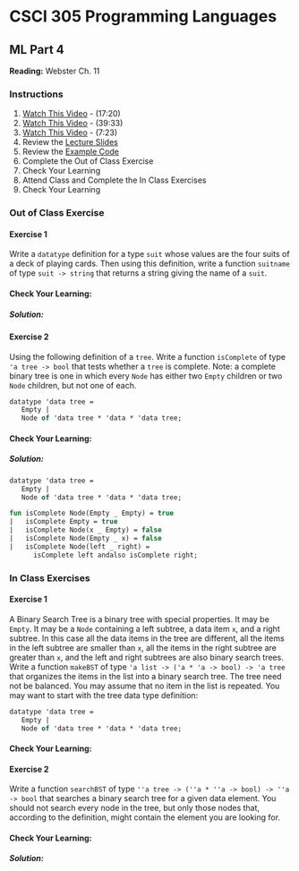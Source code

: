 # CSCI 305 Programming Languages

## ML Part 4

**Reading:** Webster Ch. 11

### Instructions
1. [Watch This Video](https://youtu.be/r-BGR8uxHnE) - (17:20)
2. [Watch This Video](https://youtu.be/COcI32UdYJs) - (39:33)
3. [Watch This Video](https://youtu.be/fwmMFkBREgY) - (7:23)
4. Review the [Lecture Slides](slides/Lecture22.pdf)
5. Review the [Example Code](https://github.com/CSCI305/csci305-ml-examples/blob/master/ml4.sml)
6. Complete the Out of Class Exercise
7. Check Your Learning
8. Attend Class and Complete the In Class Exercises
9. Check Your Learning

### Out of Class Exercise
#### Exercise 1
Write a `datatype` definition for a type `suit` whose values are the four suits of a deck of playing cards. Then using this definition, write a function `suitname` of type `suit -> string` that returns a string giving the name of a `suit`.

#### Check Your Learning:

##### Solution:

#### Exercise 2
Using the following definition of a `tree`. Write a function `isComplete` of type `'a tree -> bool` that tests whether a `tree` is complete. Note: a complete binary tree is one in which every `Node` has either two `Empty` children or two `Node` children, but not one of each.

```ml
datatype 'data tree =
   Empty |
   Node of 'data tree * 'data * 'data tree;
```

#### Check Your Learning:

##### Solution:
```ml
datatype 'data tree =
   Empty |
   Node of 'data tree * 'data * 'data tree;

fun isComplete Node(Empty _ Empty) = true
|   isComplete Empty = true
|   isComplete Node(x _ Empty) = false
|   isComplete Node(Empty _ x) = false
|   isComplete Node(left _ right) =
      isComplete left andalso isComplete right;
```

### In Class Exercises

#### Exercise 1
A Binary Search Tree is a binary tree with special properties. It may be `Empty`. It may be a `Node` containing a left subtree, a data item `x`, and a right subtree. In this case all the data items in the tree are different, all the items in the left subtree are smaller than `x`, all the items in the right subtree are greater than `x`, and the left and right subtrees are also binary search trees. Write a function `makeBST` of type `'a list -> ('a * 'a -> bool) -> 'a tree` that organizes the items in the list into a binary search tree. The tree need not be balanced. You may assume that no item in the list is repeated. You may want to start with the tree data type definition:

```ml
datatype 'data tree =
   Empty |
   Node of 'data tree * 'data * 'data tree;
```

#### Check Your Learning:
<!--
##### Solution:
```ml
datatype 'data tree =
   Empty |
   Node of 'data tree * 'data * 'data tree;

fun makeBST [] op = Empty
|   makeBST x op =
      

``` -->

#### Exercise 2
Write a function `searchBST` of type `''a tree -> (''a * ''a -> bool) -> ''a -> bool` that searches a binary search tree for a given data element. You should not search every node in the tree, but only those nodes that, according to the definition, might contain the element you are looking for.

#### Check Your Learning:

##### Solution:
